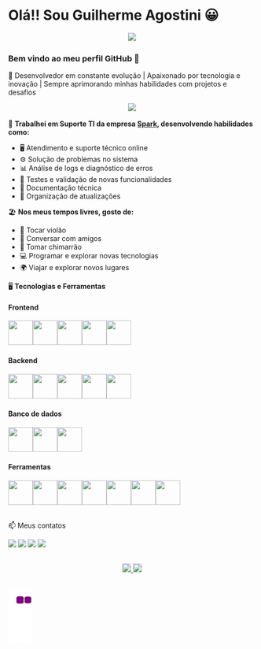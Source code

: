 # Olá!! Sou Guilherme Agostini 😀  

<p align="center"><img src="https://user-images.githubusercontent.com/76624588/180626814-f2152939-775e-4585-87e9-5b65cc051ca2.png" width="200" hedight="600"></p>

### Bem vindo ao meu perfil GitHub 👋

🚀 Desenvolvedor em constante evolução | Apaixonado por tecnologia e inovação | Sempre aprimorando minhas habilidades com projetos e desafios

<p align="center"><img src="https://user-images.githubusercontent.com/76624588/180625640-e1af5cbb-464f-4e88-85c4-e748edd3ef32.gif" width="300" hedight="600"></p>

🔭 **Trabalhei em Suporte TI da empresa [Spark](https://www.sparkag.com.br/), desenvolvendo habilidades como:**
<ul>
  <li>🖥️ Atendimento e suporte técnico online</li>
  <li>⚙️ Solução de problemas no sistema</li>
  <li>📊 Análise de logs e diagnóstico de erros</li>
  <li>🚀 Testes e validação de novas funcionalidades</li>
  <li>📄 Documentação técnica</li>
  <li>🔄 Organização de atualizações</li>
</ul>

🏖️ **Nos meus tempos livres, gosto de:**  
- 🎸 Tocar violão  
- 💬 Conversar com amigos  
- 🧉 Tomar chimarrão  
- 💻 Programar e explorar novas tecnologias  
- 🌍 Viajar e explorar novos lugares

🖥️ **Tecnologias e Ferramentas**

#### Frontend
<img src="https://cdn.jsdelivr.net/gh/devicons/devicon/icons/html5/html5-plain-wordmark.svg" width="50" height="50"/><img src="https://cdn.jsdelivr.net/gh/devicons/devicon/icons/css3/css3-plain-wordmark.svg" width="50" height="50"/><img src="https://cdn.jsdelivr.net/gh/devicons/devicon/icons/sass/sass-original.svg" width="50" height="50"/><img src="https://cdn.jsdelivr.net/gh/devicons/devicon/icons/javascript/javascript-original.svg" width="50" height="50"/><img src="https://img.icons8.com/fluency/48/tailwind_css.png" width="50" height="50"/>

#### Backend
<img src="https://cdn.jsdelivr.net/gh/devicons/devicon/icons/java/java-original.svg" width="50" height="50"/><img src="https://cdn.jsdelivr.net/gh/devicons/devicon/icons/spring/spring-original.svg" width="50" height="50"/><img src="https://github.com/GuiAgost/GuiAgost/assets/76624588/2b2f37a6-c585-40f3-b917-2f5c5cc29e1c" width="50" height="50"/><img src="https://cdn.jsdelivr.net/gh/devicons/devicon@latest/icons/python/python-original.svg" width="50" height="50"/><img src="https://cdn.jsdelivr.net/gh/devicons/devicon@latest/icons/nodejs/nodejs-original.svg" width="50" height="50"/>          

#### Banco de dados
<img src="https://cdn.jsdelivr.net/gh/devicons/devicon/icons/postgresql/postgresql-original.svg" width="50" height="50"/><img src="https://cdn.jsdelivr.net/gh/devicons/devicon@latest/icons/mysql/mysql-original.svg" width="50" height="50"/><img src="https://cdn.jsdelivr.net/gh/devicons/devicon@latest/icons/mongodb/mongodb-original.svg" width="50" height="50"/>        
          

#### Ferramentas 

<img src="https://cdn.jsdelivr.net/gh/devicons/devicon/icons/git/git-original.svg" width="50" height="50"/><img src="https://cdn.jsdelivr.net/gh/devicons/devicon/icons/github/github-original.svg" width="50" height="50"/><img src="https://cdn.jsdelivr.net/gh/devicons/devicon/icons/gitlab/gitlab-original.svg" width="50" height="50"/><img src="https://cdn.jsdelivr.net/gh/devicons/devicon/icons/intellij/intellij-original.svg" width="50" height="50"/><img src="https://cdn.jsdelivr.net/gh/devicons/devicon/icons/vscode/vscode-original.svg" width="50" height="50"/><img
src="https://user-images.githubusercontent.com/76624588/205316595-f9a56dec-1e86-417a-a851-2069e2d8446d.png" width="50" height="50"/><img
src="https://img.icons8.com/external-tal-revivo-color-tal-revivo/96/external-postman-is-the-only-complete-api-development-environment-logo-color-tal-revivo.png" width="50" height="50"/>

##

📫 Meus contatos
<div> 
<a href="https://instagram.com/agostini_gui" target="_blank"><img src="https://img.shields.io/badge/-Instagram-%23E4405F?style=for-the-badge&logo=instagram&logoColor=white" target="_blank"></a>
<a href="https://www.twitter.com/MeMeAgos" target="_blank"><img src="https://img.shields.io/badge/Twitter-1DA1F2?style=for-the-badge&logo=twitter&logoColor=white" target="_blank"></a>
<a href="https://www.linkedin.com/in/guilherme-agostini-685972122" target="_blank"><img src="https://img.shields.io/badge/-LinkedIn-%230077B5?style=for-the-badge&logo=linkedin&logoColor=white" target="_blank"></a>
<a href="mailto:gui.agostini@hotmail.com"><img src="https://img.shields.io/badge/-Email-%23EA4335?style=for-the-badge&logo=gmail&logoColor=white" target="_blank"></a>
</div>

##

<div align="center">
  <a href="https://github.com/GuiAgost">
    <img height="180em" style="border: 1px solid #ccc;" src="https://github-readme-stats.vercel.app/api?username=GuiAgost&show_icons=true&theme=radical&include_all_commits=true&count_private=true"/>
    <img height="180em" style="border: 1px solid #ccc;" src="https://github-readme-stats.vercel.app/api/top-langs/?username=GuiAgost&&layout=donut&langs_count=7&theme=radical"/>
  </a>
</div>

##

![Snake gif](https://github.com/GuiAgost/GuiAgost/blob/output/github-contribution-grid-snake.gif)
